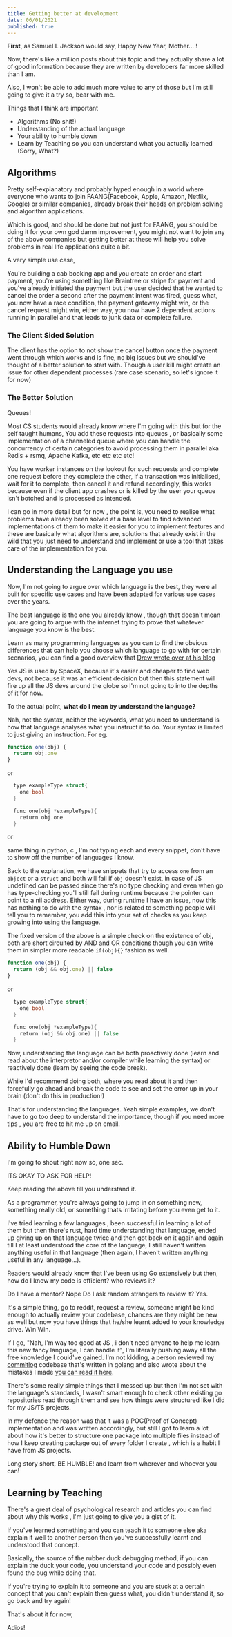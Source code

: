 ```yaml
---
title: Getting better at development
date: 06/01/2021
published: true
---
```


**First**, as Samuel L Jackson would say, Happy New Year, Mother... !

Now, there's like a million posts about this topic and they actually share a lot of good information because they are written by developers far more
skilled than I am.

Also, I won't be able to add much more value to any of those but I'm still going to give it a try so, bear with me.

Things that I think are important

- Algorithms (No shit!)
- Understanding of the actual language
- Your ability to humble down
- Learn by Teaching so you can understand what you actually learned (Sorry, What?)

## Algorithms

Pretty self-explanatory and probably hyped enough in a world where everyone who wants to join FAANG(Facebook, Apple, Amazon, Netflix, Google) or
similar companies, already break their heads on problem solving and algorithm applications.

Which is good, and should be done but not just for FAANG, you should be doing it for your own god damn improvement, you might not want to join any of
the above companies but getting better at these will help you solve problems in real life applications quite a bit.

A very simple use case,

You're building a cab booking app and you create an order and start payment, you're using something like Braintree or stripe for payment and you've
already initiated the payment but the user decided that he wanted to cancel the order a second after the payment intent was fired, guess what, you now
have a race condition, the payment gateway might win, or the cancel request might win, either way, you now have 2 dependent actions running in
parallel and that leads to junk data or complete failure.

### The Client Sided Solution

The client has the option to not show the cancel button once the payment went through which works and is fine, no big issues but we should've thought
of a better solution to start with. Though a user kill might create an issue for other dependent processes (rare case scenario, so let's ignore it for
now)

### The Better Solution

Queues!

Most CS students would already know where I'm going with this but for the self taught humans, You add these requests into queues , or basically some
implementation of a channeled queue where you can handle the concurrency of certain categories to avoid processing them in parallel aka Redis + rsmq,
Apache Kafka, etc etc etc etc!

You have worker instances on the lookout for such requests and complete one request before they complete the other, if a transaction was initialised,
wait for it to complete, then cancel it and refund accordingly, this works because even if the client app crashes or is killed by the user your queue
isn't botched and is processed as intended.

I can go in more detail but for now , the point is, you need to realise what problems have already been solved at a base level to find advanced
implementations of them to make it easier for you to implement features and these are basically what algorithms are, solutions that already exist in
the wild that you just need to understand and implement or use a tool that takes care of the implementation for you.

## Understanding the Language you use

Now, I'm not going to argue over which language is the best, they were all built for specific use cases and have been adapted for various use cases
over the years.

The best language is the one you already know , though that doesn't mean you are going to argue with the internet trying to prove that whatever
language you know is the best.

Learn as many programming languages as you can to find the obvious differences that can help you choose which language to go with for certain
scenarios, you can find a good overview that [Drew wrote over at his blog](https://drewdevault.com/2019/09/08/Enough-to-decide.html)

Yes JS is used by SpaceX, because it's easier and cheaper to find web devs, not because it was an efficient decision but then this statement will fire
up all the JS devs around the globe so I'm not going to into the depths of it for now.

To the actual point, **what do I mean by understand the language?**

Nah, not the syntax, neither the keywords, what you need to understand is how that language analyses what you instruct it to do. Your syntax is
limited to just giving an instruction. For eg.

```js
function one(obj) {
  return obj.one
}
```

or

```go
  type exampleType struct{
    one bool
  }

  func one(obj *exampleType){
    return obj.one
  }
```

or

same thing in python, c , I'm not typing each and every snippet, don't have to show off the number of languages I know.

Back to the explanation, we have snippets that try to access `one` from an `object` or a `struct` and both will fail if `obj` doesn't exist, in case
of JS undefined can be passed since there's no type checking and even when go has type-checking you'll still fail during runtime because the pointer
can point to a nil address. Either way, during runtime I have an issue, now this has nothing to do with the syntax , nor is related to something
people will tell you to remember, you add this into your set of checks as you keep growing into using the language.

The fixed version of the above is a simple check on the existence of obj, both are short circuited by AND and OR conditions though you can write them
in simpler more readable `if(obj){}` fashion as well.

```js
function one(obj) {
  return (obj && obj.one) || false
}
```

or

```go
  type exampleType struct{
    one bool
  }

  func one(obj *exampleType){
    return (obj && obj.one) || false
  }
```

Now, understanding the language can be both proactively done (learn and read about the interpretor and/or compiler while learning the syntax) or
reactively done (learn by seeing the code break).

While I'd recommend doing both, where you read about it and then forcefully go ahead and break the code to see and set the error up in your brain
(don't do this in production!)

That's for understanding the languages. Yeah simple examples, we don't have to go too deep to understand the importance, though if you need more tips
, you are free to hit me up on email.

## Ability to Humble Down

I'm going to shout right now so, one sec.

ITS OKAY TO ASK FOR HELP!

Keep reading the above till you understand it.

As a programmer, you're always going to jump in on something new, something really old, or something thats irritating before you even get to it.

I've tried learning a few languages , been successful in learning a lot of them but then there's rust, hard time understanding that language, ended up
giving up on that language twice and then got back on it again and again till I at least understood the core of the language, I still haven't written
anything useful in that language (then again, I haven't written anything useful in any language...).

Readers would already know that I've been using Go extensively but then, how do I know my code is efficient? who reviews it?

Do I have a mentor? Nope Do I ask random strangers to review it? Yes.

It's a simple thing, go to reddit, request a review, someone might be kind enough to actually review your codebase, chances are they might be new as
well but now you have things that he/she learnt added to your knowledge drive. Win Win.

If I go, "Nah, I'm way too good at JS , i don't need anyone to help me learn this new fancy language, I can handle it", I'm literally pushing away all
the free knowledge I could've gained. I'm not kidding, a person reviewed my [commitlog](https://github.com/barelyhuman/commitlog) codebase that's
written in golang and also wrote about the mistakes I made
[you can read it here](https://percybolmer1.medium.com/performing-a-code-review-1297967683f6).

There's some really simple things that I messed up but then I'm not set with the language's standards, I wasn't smart enough to check other existing
go repositories read through them and see how things were structured like I did for my JS/TS projects.

In my defence the reason was that it was a POC(Proof of Concept) implementation and was written accordingly, but still I got to learn a lot about how
it's better to structure one package into multiple files instead of how I keep creating package out of every folder I create , which is a habit I have
from JS projects.

Long story short, BE HUMBLE! and learn from wherever and whoever you can!

## Learning by Teaching

There's a great deal of psychological research and articles you can find about why this works , I'm just going to give you a gist of it.

If you've learned something and you can teach it to someone else aka explain it well to another person then you've successfully learnt and understood
that concept.

Basically, the source of the rubber duck debugging method, if you can explain the duck your code, you understand your code and possibly even found the
bug while doing that.

If you're trying to explain it to someone and you are stuck at a certain concept that you can't explain then guess what, you didn't understand it, so
go back and try again!

That's about it for now,

Adios!

